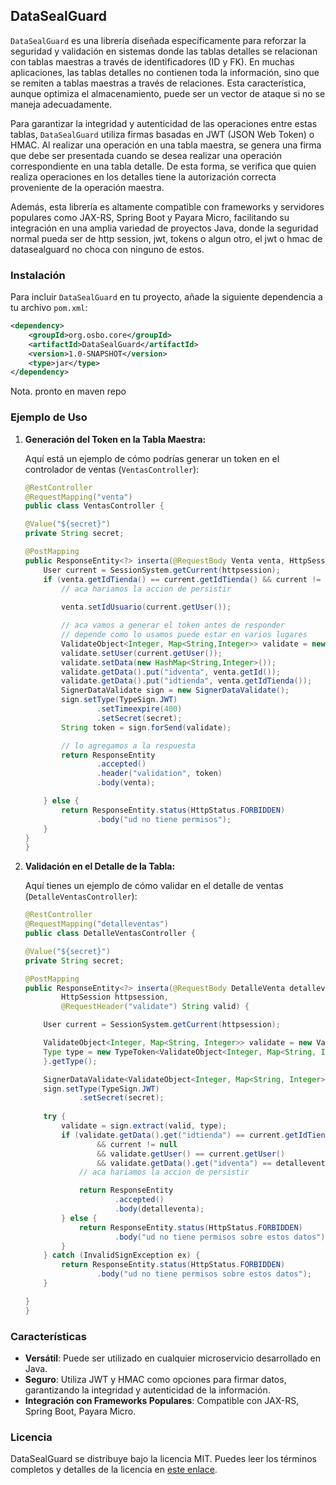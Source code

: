 ## DataSealGuard

`DataSealGuard` es una librería diseñada específicamente para reforzar la seguridad y validación en sistemas donde las tablas detalles se relacionan con tablas maestras a través de identificadores (ID y FK). En muchas aplicaciones, las tablas detalles no contienen toda la información, sino que se remiten a tablas maestras a través de relaciones. Esta característica, aunque optimiza el almacenamiento, puede ser un vector de ataque si no se maneja adecuadamente.

Para garantizar la integridad y autenticidad de las operaciones entre estas tablas, `DataSealGuard` utiliza firmas basadas en JWT (JSON Web Token) o HMAC. Al realizar una operación en una tabla maestra, se genera una firma que debe ser presentada cuando se desea realizar una operación correspondiente en una tabla detalle. De esta forma, se verifica que quien realiza operaciones en los detalles tiene la autorización correcta proveniente de la operación maestra.

Además, esta librería es altamente compatible con frameworks y servidores populares como JAX-RS, Spring Boot y Payara Micro, facilitando su integración en una amplia variedad de proyectos Java, donde la seguridad normal pueda ser de http session, jwt, tokens o algun otro, el jwt o hmac de datasealguard no choca con ninguno de estos.

### Instalación

Para incluir `DataSealGuard` en tu proyecto, añade la siguiente dependencia a tu archivo `pom.xml`:

```xml
<dependency>
    <groupId>org.osbo.core</groupId>
    <artifactId>DataSealGuard</artifactId>
    <version>1.0-SNAPSHOT</version>
    <type>jar</type>
</dependency>
```
Nota. pronto en maven repo

### Ejemplo de Uso

1. **Generación del Token en la Tabla Maestra:**

    Aquí está un ejemplo de cómo podrías generar un token en el controlador de ventas (`VentasController`):

    ```java
    @RestController
    @RequestMapping("venta")
    public class VentasController {

    @Value("${secret}")
    private String secret;

    @PostMapping
    public ResponseEntity<?> inserta(@RequestBody Venta venta, HttpSession httpsession) {
        User current = SessionSystem.getCurrent(httpsession);
        if (venta.getIdTienda() == current.getIdTienda() && current != null) {
            // aca hariamos la accion de persistir
            
            venta.setIdUsuario(current.getUser());

            // aca vamos a generar el token antes de responder 
            // depende como lo usamos puede estar en varios lugares
            ValidateObject<Integer, Map<String,Integer>> validate = new ValidateObject<Integer, Map<String,Integer>>();
            validate.setUser(current.getUser());
            validate.setData(new HashMap<String,Integer>());
            validate.getData().put("idventa", venta.getId());
            validate.getData().put("idtienda", venta.getIdTienda());
            SignerDataValidate sign = new SignerDataValidate();
            sign.setType(TypeSign.JWT)
                    .setTimeexpire(400)
                    .setSecret(secret);
            String token = sign.forSend(validate);

            // lo agregamos a la respuesta
            return ResponseEntity
                    .accepted()
                    .header("validation", token)
                    .body(venta);

        } else {
            return ResponseEntity.status(HttpStatus.FORBIDDEN)
                    .body("ud no tiene permisos");
        }
    }
    }

    ```

2. **Validación en el Detalle de la Tabla:**

    Aquí tienes un ejemplo de cómo validar en el detalle de ventas (`DetalleVentasController`):

    ```java
    @RestController
    @RequestMapping("detalleventas")
    public class DetalleVentasController {

    @Value("${secret}")
    private String secret;

    @PostMapping
    public ResponseEntity<?> inserta(@RequestBody DetalleVenta detalleventa,
            HttpSession httpsession,
            @RequestHeader("validate") String valid) {

        User current = SessionSystem.getCurrent(httpsession);

        ValidateObject<Integer, Map<String, Integer>> validate = new ValidateObject<Integer, Map<String, Integer>>();
        Type type = new TypeToken<ValidateObject<Integer, Map<String, Integer>>>() {
        }.getType();

        SignerDataValidate<ValidateObject<Integer, Map<String, Integer>>> sign = new SignerDataValidate();
        sign.setType(TypeSign.JWT)
                .setSecret(secret);
        
        try {
            validate = sign.extract(valid, type);
            if (validate.getData().get("idtienda") == current.getIdTienda()
                    && current != null
                    && validate.getUser() == current.getUser()
                    && validate.getData().get("idventa") == detalleventa.getIdVenta()) {
                // aca hariamos la accion de persistir

                return ResponseEntity
                        .accepted()
                        .body(detalleventa);
            } else {
                return ResponseEntity.status(HttpStatus.FORBIDDEN)
                        .body("ud no tiene permisos sobre estos datos");
            }
        } catch (InvalidSignException ex) {
            return ResponseEntity.status(HttpStatus.FORBIDDEN)
                    .body("ud no tiene permisos sobre estos datos");
        }

    }
    }


    ```

### Características

- **Versátil**: Puede ser utilizado en cualquier microservicio desarrollado en Java.
- **Seguro**: Utiliza JWT y HMAC como opciones para firmar datos, garantizando la integridad y autenticidad de la información.
- **Integración con Frameworks Populares**: Compatible con JAX-RS, Spring Boot, Payara Micro.

### Licencia

DataSealGuard se distribuye bajo la licencia MIT. Puedes leer los términos completos y detalles de la licencia en [este enlace](https://opensource.org/licenses/MIT).
